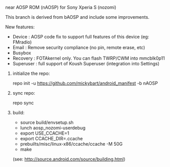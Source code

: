 near AOSP ROM (nAOSP) for Sony Xperia S (nozomi)

This branch is derived from bAOSP and include some improvements.

New features:
- Device : AOSP code fix to support full features of this device (eg: FMradio)
- Email : Remove security compliance (no pin, remote erase, etc)
- Busybox
- Recovery : FOTAkernel only. You can flash TWRP/CWM into mmcblk0p11
- Superuser : full support of Koush Superuser (integration into Settings)

1. initialize the repo:

    repo init -u https://github.com/mickybart/android_manifest -b nAOSP

2. sync repo:

    repo sync

3. build:

    - source build/envsetup.sh
    - lunch aosp_nozomi-userdebug
    - export USE_CCACHE=1
    - export CCACHE_DIR=.ccache
    - prebuilts/misc/linux-x86/ccache/ccache -M 50G
    - make

    (see: http://source.android.com/source/building.html)
